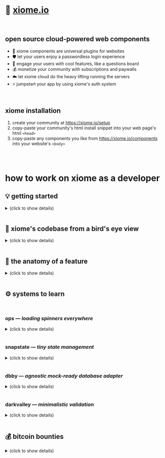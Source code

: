 
# 💠 [xiome.io](https://xiome.io/)

<br/>

## open source cloud-powered web components

- 🔌 xiome components are universal plugins for websites
- 🛡️ let your users enjoy a passwordless login experience
- 🙌 engage your users with cool features, like a questions board
- 💰 monetize your community with subscriptions and paywalls
- ☁️ let xiome cloud do the heavy lifting running the servers
- ⚡ jumpstart your app by using xiome's auth system

<br/>

## xiome installation

1. create your community at https://xiome.io/setup
2. copy-paste your community's html install snippet into your web page's html `<head>`
3. copy-paste any components you like from https://xiome.io/components into your website's `<body>`

<br/><br/>

# how to work on xiome as a developer

## 💡 getting started

<details><summary>(click to show details)</summary>

&nbsp; **fundamental skills**
- ℹ️ you don't have to master these skills. just be aware of them, so you know what to study when you encounter the need
- learn how to use git and github so you can collaborate
  - fork projects on github
  - use a visualization tool like `gitk` to understand git graphs
  - make and manage branches
  - add and reset staged changes, make and amend commits
  - manage git remotes, fetch, pull, and pull branches
  - interactive rebase to rewrite and cleanup history
  - keep your branches up to date by rebasing onto master regularly
  - resolve and merge conflicts
  - make pull requests on github, and respond to code reviews
- learn the basics of using a bash shell
- learn the basics of typescript
- learn npm to install dependencies and run npm package scripts
- learn how to write code that blends in with the style and formatting of the rest of the codebase
- please be aware of the whitespace you author (the vscode setting `Render whitespace` setting `Boundary` is great for this)

&nbsp; **technical prerequisites**
- if you're on windows, first, setup [wsl](https://en.wikipedia.org/wiki/Windows_Subsystem_for_Linux) and learn how it works
  - or otherwise install a linux virtual machine for development (we recommend debian+kde on vmware)
- install `git`, `nodejs`, `vscode`, and [connect github with ssh keys](https://docs.github.com/en/authentication/connecting-to-github-with-ssh)

&nbsp; **initial setup**
- fork the xiome project on github, and git clone your fork
- open a terminal in your cloned directory, and run these commands
  - `npm install` to install the project's dependencies
  - `npm run build` to run a full build of the project

&nbsp; **during your development sessions**
- run `npm install` if you've recently pulled any changes to the package json
- run these background processes, each in their own terminal
  - `npm run watch` to continually rebuild source files on save
  - `npm start` to run a local http server at http://localhost:8080/  
    *(if npm start fails, try it again, it often works the second time)*
  - *note:* [tmux](https://en.wikipedia.org/wiki/Tmux) is a great way to split terminal windows
  - *note:* of course, when you're done, end each process by pressing `ctrl+c`
- open vscode by running `code .`
- open your web browser
  - see the xiome website at http://localhost:8080/x/
  - see the mocksite at http://localhost:8080/x/mocksite/
  - disable your browser's caching
    - open chrome's developer tools
    - in the network tab, enable "disable cache" mode
    - or find the equivalent in your plebeian browser
- now you are ready to code
  - whenever you save a typescript or pug file, the watch routine will automatically rebuild it, then you can refresh the browser to see your changes
  - you can press vscode hotkey `ctrl+shift+b` to run the typescript build, which allows vscode to nicely highlight typescript errors for you to address

&nbsp; **xiome's mock mode and the mocksite**
- xiome super-cool mock mode
  - the watch routine builds xiome into "mock" mode
  - in mock mode, no connections are made to any real apis, database, etc
  - 100% of the code, even the backend code, is running locally within the browser
  - this allows you to test xiome's features without the muss or fuss of externalities like running servers or databases
  - this mock mode also provides a unified debugging experience within the browser (even for backend business logic)
  - the "database" state is actually saved in `localStorage`
  - in the browser dev console, you can wipe clean all the state by calling `localStorage.clear()` then refreshing the page
- you can work on the xiome.io website itself at http://localhost:8080/x/
- you can develop new features in the "mocksite" at http://localhost:8080/x/mocksite/
  - the mocksite is a crappy-looking site that mimics a website that had installed xiome
  - it's a "proving grounds" for developing new features
  - you can login with a special email address `creative@xiome.io`, which is a special fake account on the mocksite that has administrator privileges

&nbsp; **the more you know**
- this is an open source project, all contributions are under the mit license

</details>

<br/>

## 🦅 xiome's codebase from a bird's eye view

<details><summary>(click to show details)</summary>

everything about xiome is fully contained in this single git repository.  
let's take a stroll through the codebase.
- `.github/`  
  this is where the github actions live.  
  they do continuous integration and deployments.  
- `.vscode/`  
  this is where the settings for the vscode editor live.  
  it makes sure you'll indent with tabs, as jesus intended.  
- `helm/`  
  this is where the scary kubernetes code lives.  
  it orchestrates the node servers in the cloud.  
- `s/`  
  this is where all the typescript source code lives.  
  there is where the fun development happens.  
  - `s/assembly/`  
    this is where all the pieces of xiome are assembled, much like legos, into a working backend and frontend.  
    this place is honestly frightening.  
  - `s/common/`  
    this is where we should put xiome code that many features can share.  
  - `s/features/`  
    this is where the feature development happens.  
    each feature contains all its backend and frontend code.  
    you should feel cozy here.  
  - `s/framework/`  
    this is where xiome defines fundamental standards for the whole system.  
    important base classes, like component, which is based on lit-element.  
  - `s/toolbox/`  
    this is a big collection of assorted utilities.  
    code here may be useful outside of xiome.  
    some of these tools are candidates to become independent libraries one day.  
    some of these are experimental.  
  - `s/types/`  
    these are where some common system-wide types should go.  
- `scripts/`  
  just some handy shell scripts.  
  sometimes i use `scripts/randomid` generate new ids.  
- `web/`  
  this is where the https://xiome.io/ website lives.  
  and also the mocksite we use during development.  
- `x/`  
  these are just build artifacts.  
  never write code here — it's deleted and regenerated every build.  

</details>

<br/>

## 🦵 the anatomy of a feature

<details><summary>(click to show details)</summary>

xiome's fun code is organized conceptually into features.  
these features are probably what you want to work on.  
so here's what's in a feature directory:

### frontend
- `feature/components/`  
  web components live here.  
  html/css/js that the user interacts with.  
  components are wired up to models.  
  models give the components the state they should render.  
  models also provide functions that components can use to do smart things.  
- `feature/models/`  
  models are the brains behind components.  
  models coordinate state for components to render.  
  models act as a liaison between components and the backend.  
  models are objects that have properties and functions for the components to use.  
  often, models are locally caching information loaded from the backend.  
  there's only one instance of each model on the whole page.  
  models coordinate everything for components on a page-wide level.  
  generally, we want components to be dumb renderers, leaving the smart logic up to the models.  

### backend
- `feature/api/`  
  here's where you'll find the api services.  
  a service is part of the api. it exposes a bunch of functions.  
  each service has its own auth policy.  
  an auth policy is like a bouncer at a nightclub — it decides which users get access to the service's exposed functions.  
  here in the api directory, you'll find other backendy-things, like database table definitions and whatnot.  

### testing
- `feature/coolfeature.test.ts`  
  this is where we practice test driven development.  
  we're seriously trying to get better at this.  
- `feature/testing/`  
  this is where we keep utilities and mocks and stuff for the tests to use.  

<br/>

## ⚔️ how to survive within the xiome onion

if you think about xiome like an onion, you'll notice some distinct layers.  
each layer has its own little landscape of concepts and tools you'll need to learn, if you want to get anything done.  

### components — *html/css/js that users interact with*
- learn about modern web development
  - learn about web components
  - learn about the shadow dom
  - learn about css custom properties, and css parts
  - learn https://lit.dev/
- learn about xiome's `ops`
  - the components commonly use a system called `ops` for loading spinners
  - anything that needs a loading spinner (many things) uses `ops`
  - they're everywhere
  - read how `ops` work further down the readme
- learn about xio vs xiome components
  - component with names starting with `xiome` are "wired up" with models and state management
  - components with names starting with `xio` are simpler standalone components without any wirings
- learn about xiome component wirings
  - xiome components have a property called `this.share`, which is a bag of goodies, like models and other facilities
  - xiome components are wired up with state management, so components will re-render whenever the relevant model state is changed
  - wirings happen in files with names like `integrate-blah-components.ts`
- learn that the `theme.css.ts` exists
  - all components inherit common css in `s/framework/theme.css.ts`

### models — *frontend brains behind the components*
- learn about services
  - we provide models with api service objects, which contain async api functions
  - you just call the functions. those are api calls
- learn about `snapstate`
  - snapstate is the state management library for xiome
  - a model should return `readable` state, but *not* the `writable` state
  - a model must return the relevant snapstate `subscribe` or `track` function
  - learn more about `snapstate` further below in the readme
- learn about `ops`
  - they're for loading spinners
  - they're everywhere because lots of things load
  - read more aboutn `ops` further below in the readme

### api services — *backend that talks with the database*
- learn `renraku` and how xiome uses it
  - xiome's api is built with https://github.com/chase-moskal/renraku
  - every async function in `expose` takes a first argument called `auth`
  - `auth` is where you'll find info about the current user
  - `auth` is where you'll find the database tables you need to use
  - `auth` is returned by the `policy` that each service has
- learn `dbby` to interact with the database
  - never forget that every id must be a `DamnId` instance in the database
  - dbby is what powers the magical serverless mock mode for development
  - learn more about `dbby` further down
- learn `darkvalley` for validation
  - it's just some functions for validating user inputs
  - learn more about `darkvalley` further down

</details>

<br/>

## ⚙️ systems to learn

<br/>

### **ops** — *loading spinners everywhere*

<details><summary>(click to show details)</summary>

- "ops" is xiome's system for displaying loading spinners for asynchronous operations
- it's designed to be compatbile with state management libraries — this is why ops are simple object literals, instead of fancy class instances with methods and stuff
- ```ts
  import {ops, Op} from "./s/framework/ops.js"
  ```
- an `op` is an object that can be in one of four states:
  - `none` — the op is uninitialized
  - `loading` — the op is loading
  - `error` — an error has occurred
  - `ready` — loading is done, the data is ready
- `ops` is a toolkit with functions to create or interpret op objects
- create ops
  - `ops.none()` — create an op in `none` state
  - `ops.loading()` — create an op in `loading` state
  - `ops.error("thing failed lol")` — create an op in `error` state, provide a reason string
  - `ops.ready(value)` — create an op in `ready` state, provide the data value
  - `ops.replaceValue(op, newValue)` — create an op with the same state as another op
- check the current state of an op (return a boolean)
  - `ops.isNone(op)`
  - `ops.isLoading(op)`
  - `ops.isError(op)`
  - `ops.isReady(op)`
- extract the value out of an op (or return undefined)
  - `ops.value(op)`
- typescript types
  ```ts
  let textOp: Op<string> //<-- specify the typescript type of an op
  textOp = ops.ready("hello")
  ```
- select (return different values based on the state of an op)
  ```ts
  const value = ops.select(op, {
    none: () => 1,
    loading: () => 2,
    error: reason => 3,
    ready: value => 4,
  })
  ```
- running async operations  
  (perform an async operation, while updating an op property)
  ```ts
  let textOp: Op
  const text = await ops.operation({
    setOp: op => textOp = op,
    promise: fetchTextFromSomewhere(),
    errorReason: "failed to fetch the text",
  })
  ```
- consolidate many ops into one  
  (only in terms of state, value is discarded)
  ```ts
  const op = ops.combine(op1, op2, op3)
  ```
- debugging tools
  - `ops.mode(op)` — return an op's mode expressed as a string
  - `console.log(ops.debug(op))` — log the op's details for console debugging
- usage in components
  - the xio-op component is for low-level control of op rendering  
    (you can customize the loading spinner and more)
    ```js
    html`<xio-op .op=${op}></xio-op>`
    ```
    - renders a loading spinner when the op is loading
    - has a slot for each op state
  - use renderOp to render a proper `<xio-id>` component for an op
    ```ts
    import {renderOp} from "./s/framework/render-op.js"
    render() {
      return renderOp(op, value => html`
        <p>${value}</p>
      `)
    }
    ```
  - render an op-wrapped value, but without any loading spinner  
    (no `<xio-op>` component)
    ```ts
    import {whenOpReady} from "./s/framework/when-op-ready.js"
    render() {
      return whenOpReady(op, value => html`
        <p>${value}</p>
      `)
    }
    ```

</details>

<br/>

### **snapstate** — *tiny state management*

<details><summary>(click to show details)</summary>

- snapstate is an experimental little state management library. it's the minimalistic successor to `autowatcher` and `happystate` which were previous incarnations in its lineage.
- the concept of snapstate, is that we create a `readable` and `writable` version of a state object.
- this allow us to write functions that have write access to the state via `writable`, but then we only expose the `readable` to the outside
- example
  ```ts
  function makeCounterModel() {

    const state = snapstate({
      count: 0,
    })

    function increment() {
      state.writable.count += 1
    }

    return {
      subscribe: state.subscribe,
      state: state.readable,
      increment,
    }
  }

  const counterModel = makeCounterModel()
  console.log(counterModel.state.count) // 0

  counterModel.increment()
  console.log(counterModel.state.count) // 1

  counterModel.subscribe(() => console.log(counterModel.state.count))
  counterModel.increment()
  //> 2

  counterModel.state.count = 4 // ERROR readonly
  ```
  - we return the readable state, which provides read-only access to the state object.
  - we also return action functions that have exclusive access to the writable state.
  - we also return a subscribe function, to subscribe to state changes
- snapstate changes are debounced
  ```ts
  const counterModel = makeCounterModel()
  counterModel.subscribe(() => console.log(counterModel.state.count))
  counterModel.increment()
  counterModel.increment()
  counterModel.increment()
  //> 3
  ```
  - this is very important to understand. this means changes don't instantly trigger the subscribed listeners
  - instead, many changes to the state can be queued up in a single tick, then subscribe is called afterwards
- snapstate returns a `wait` function
  ```ts
  async function example() {
    const counterModel = makeCounterModel()
    let sideEffect = false

    counterModel.subscribe(() => {
      sideEffect = true
    })

    counterModel.increment()

    console.log(sideEffect) // false
    await counterModel.wait()
    console.log(sideEffect) // true
  }
  ```
  - this allows you to wait for the debounced subscribed effects to fire
- snapstate returns a `track` function
  ```ts
  const counterModel = makeCounterModel()
  counterModel.track(() => console.log(counterModel.state.count))
  //> 0
  counterModel.increment()
  //> 1
  ```
  - track is similar to subscribe, but works like mobx autorun
    - track will immediately execute the listener function, and internally record which state properties are read
    - then, whenever those specific state properties are written to, it will fire the affected listener function
    - this can be efficient, because your track won't be triggered for unrelated changes to other state properties
- both `subscribe` and `track` return stop functions to unsubscribe
  ```ts
  const counterModel = makeCounterModel()

  const unsubscribe = counterModel.subscribe(
    () => console.log(counterModel.state.count)
  )

  const untrack = counterModel.track(
    () => console.log(counterModel.state.count)
  )
  //> 0

  counterModel.increment()
  //> 1
  //> 1

  unsubscribe()
  untrack()
  counterModel.increment()
  //> (sweet silence)
  ```

</details>

<br/>

### **dbby** — *agnostic mock-ready database adapter*

<details><summary>(click to show details)</summary>

- dbby is xiome's database adapter.
- we can write drivers for mongodb, postgres, or any kind of database.
- most importantly, dbby has drivers written for
  - in memory
  - localStorage
  - json file on disk
- this allows us to test the entire backend and provide a 'mock' database instead of a real one
- this is what powers xiome's powerful mock modes, during development, and testing
- dbby basically implements classic `crud` functionality
- let's assume the xiome system has passed you a dbby table for your work, like this
  ```ts
  import {find, findAll, and, or} from "./s/toolbox/dbby/dbby-helpers.js"
  async function doSomeDatabaseWork(
        table: DbbyTable<{alpha: number, bravo: string}>
      ) {

    // ...and you'll do some database work here...
  }
  ```
- creating rows in the table
  ```ts
  await table.create({alpha: 1, bravo: "canada"})
  await table.create(
    {alpha: 2, bravo: "america"},
    {alpha: 3, bravo: "mexico"},
  )
  ```
- reading rows from the table
  ```ts
  // read all the data in the table, unconditionally
  const rows1 = await table.read({conditions: false})

  // add pagination details to any read operation
  const rows1 = await table.read({
    conditions: false,
    limit: 100,
    offset: 0,
    order: {alpha: "descend", bravo: "ascend"},
  })

  // simple query, find rows with matching data
  const rows2 = await table.read(find({alpha: 2}))

  // same exact query, but without the `find` helper
  const rows3 = await table.read({
    conditions: and({equal: {alpha: 2}})
  })

  // many different conditions are possible
  const rows4 = await table.read({conditions: and({greater: {alpha: 2}})})
  const rows5 = await table.read({conditions: and({notGreater: {alpha: 2}})})
  const rows6 = await table.read({conditions: and({search: {bravo: /nad/i}})})

  // use 'and' when multiple conditions must be met
  const rows7 = await table.read({
    conditions: and({greater: {alpha: 2}}, {equal: {bravo: "mexico"}})
  })

  // use 'or' when only one condition must be met
  const rows8 = await table.read({
    conditions: or({greater: {alpha: 2}}, {equal: {bravo: "canada"}})
  })

  // get wild, chain lots of and/or's together
  const rows9 = await table.read({
    conditions: and(
      or({less: {alpha: 2}}, {equal: {bravo: "mexico"}}),
      or({notEqual: {alpha: 5}}, {search: {bravo: /nad/i}}),
    )
  })

  // helper to find many records (just makes 'or-equal' conditions)
  await table.read(findAll([1, 2, 3], alpha => ({alpha})))
  ```
- update rows in the table
  ```ts
  // update row, or insert whole new row if it's missing
  await table.update({
    conditions: and({equal: {alpha: 1}}),
    upsert: {alpha: 1, bravo: "netherlands"},
  })

  // exact same upsert, but using the 'find' helper
  await table.update({
    ...find({alpha: 1}),
    upsert: {alpha: 1, bravo: "netherlands"}, // must be whole row
  })

  // wholly replace found rows
  await table.update({
    ...find({alpha: 1}),
    whole: {alpha: 1, bravo: "spain"}, // must be whole row
  })

  // write partial data to found rows
  await table.update({
    ...find({alpha: 1}),
    write: {bravo: "india"}, // can be partial row
  })

  // there's also this 'assert' helper method,
  // it finds a row and returns it,
  // if the row is not found, it creates a row and returns it
  const row1 = await table.assert({
    ...find({alpha: 1}),
    make: async() => ({alpha: 1, bravo: "canada"}),
  })
  ```
- delete rows in the table
  ```ts
  // delete works like read, except, it deletes stuff, and returns nothing
  await table.delete(find({alpha: 1}))
  ```
- count rows in the table
  ```ts
  // count works like read, except it returns the number of rows
  const howMany = await table.count({conditions: false})
  ```
- dbby, xiome, and `DamnId`
  - xiome has this class called `DamnId` which is stores a 256-bit unique id in *binary form*
  - every id in all of xiome is one of these ids: users, posts, absolutely everything, is identified uniquely by this kind of id
  - usually, these ids are 64-character hex strings
  - but whenever we're doing database work, we must use `DamnId` instances instead of the hex strings -- when ids go in or out of a database table, they are damnids
  - the reason for this, is that binary ids are much more efficient to query in a database
  - dbby's database drivers recognize `DamnId` instances, and will treat these ids properly in binary form
  - we should *never* find an id anywhere in the database as a string, it should always be going through dbby as a `DamnId`
  - but everywhere else in the system, we simply pass the ids around as strings, because they are easier to work with in javascript, to run `===` comparisons and such
  - so, using DamnId should look like this
    ```ts
    const myId = "2e7a6458e3c74833f0b2c28d5fbb291b87b30e456f7e38e069cc42fdce6c9c26"

    await table.create({
      myId: DamnId.fromString(myId), // <-- only damnids go into the database
      whatever: "lol",
    })

    const data = await table.one(
      find({myId: DamnId.fromString(myId)}) // <-- use damnids for querying
    )

    // convert damnid to string when passing to other systems
    return data.myId.toString()
    ```
    - to reiterate: you should only see DamnId being used right where database work is happening. elsewhere in the system, you should see the ids as regular strings.

</details>

<br/>

### **darkvalley** — *minimalistic validation*

<details><summary>(click to show details)</summary>

- darkvalley is xiome's validation system for user inputs
- it's used on the frontend and backend alike, for validating forms, and apis
- a darkvalley validator is a function that returns a "problems" array of strings
- the problem strings are meant to be user-readable
- darkvalley provides many functions that *return* validator functions
- let's make an example validator for a string
  ```ts
  import {validator, string, minLength, maxLength, notWhitespace}
    from "./s/toolbox/darkvalley.js"

  const validateCoolString = validator<string>(
     //                       ^
     //           create a standard validator,
     //           providing a typescript generic
     //           for the type that it will accept

    string(), // <--------- require input to be a string
    minLength(1), // <----- require input length is at least 1
    maxLength(10), // <---- require input length at most 10
    notWhitespace(), // <-- require input isn't all whitespace
  )

  const problems1 = validateCoolString("hello!")
   //= []

  const problems2 = validateCoolString("")
   //= ["too small"]
  
  const problems3 = validateCoolString("abcdefghijk")
   //= ["too big"]

  const problems4 = validateCoolString("   ")
   //= ["can't be all whitespace"]
  ```
- if the resulting problems array is empty (problems.length === 0), then the input has passed validation
- darkvalley has functions to prepare many kinds of validators
- for example, let's validate an array of numbers between 0 and 100
  ```ts
  import {validator, array, each, number, min, max}
    from "./s/toolbox/darkvalley.js"

  const validateNumberArray = validator<number[]>(
    array(),
    each(
      number(),
      min(0),
      max(100),
    ),
  )

  const problems1 = validate([1, 2, 99])
   //= []

  const problems2 = validate([1, 2, "99"])
   //= ["(3) must be a number"]
  
  const problems3 = validate([1, 2, -99])
   //= ["(3) too small"]

  const problems4 = validate([101, 2, 99])
   //= ["(1) too big"]
  ```
- okay, now let's validate a whole object, and all its contents
  ```ts
  import {schema, validator, string, number, minLength, maxLength}
    from "./s/toolbox/darkvalley.js"

  const validateUserObject = schema<{
        nickname: string
        karma: number
      }>(
    nickname: validator(string(), minLength(1), maxLength(10)),
    karma: validator(number()),
  )

  const problems1 = validateUserProblems({nickname: "chase", karma: 99})
   //= []
  ```
- darkvalley has a bunch of handy validator preppers
  ```ts
  import {validator, string, regex, url, origin, email}
    from "./s/toolbox/darkvalley.js"

  const validateLetters = validator<string>(
    string(),
    regex(/[a-zA-Z]+/i, "must be letters"),
  )
  const validateUrl    = validator<string>(string(), url())
  const validateOrigin = validator<string>(string(), origin())
  const validateEmail  = validator<string>(string(), email())
  ```
- `multi` allows multiple problems to be returned at once,  
  whereas `validator` stops and returns the first problem encountered.
  ```ts
  import {validator, multi, string, minLength, notWhitespace}
    from "./s/toolbox/darkvalley.js"

  const validateName = validator<string>(
    string(),
    multi( // <-- multi allows multiple problems to be returned at once
      minLength(3),
      notWhitespace(),
    ),
  )

  const problems1 = validateName(" ")
   //= ["too small", "can't be all whitespace"]
  ```
- `branch` is like an 'or' operator, ignoring problems in one branch if another passes
  ```ts
  import {validator, branch, string, url, https, localhost}
    from "./s/toolbox/darkvalley.js"

  const validateHttpsOrLocalhost = validator<string>(
    string(),
    url(),
    branch(
      https(),
      localhost(),
    ),
  )

  const problems1 = validateHttpsOrLocalhost("http://chasemoskal.com/")
   //= [
   //=   "must be secure, starting with 'https'",
   //=   "or, must be a localhost address"
   //= ]
  ```

</details>

<br/>

## 💰 bitcoin bounties

<details><summary>(click to show details)</summary>

we like to give little bitcoin rewards to show appreciation for good contributions.

how to participate:
- find a task on the issues page with a bounty
- post a comment and ask to be assigned
- do the work, make a good pull request
- post your public bitcoin deposit address into the issue

if we merge the work to master, you may be eligible to receive a reward.

but remember, there are no guarantees: bounties are fun rewards, not contracts. the rules became too complicated, so now all bounties and rewards are arbitrated by chase moskal based on subjective factors and personal honor code.

</details>

